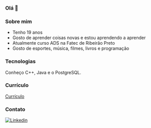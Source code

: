 ### Olá 👋

### Sobre mim
- Tenho 19 anos
- Gosto de aprender coisas novas e estou aprendendo a aprender
- Atualmente curso ADS na Fatec de Ribeirão Preto
- Gosto de esportes, música, filmes, livros e programação

### Tecnologias
Conheço C++, Java e o PostgreSQL.

### Currículo
<a href="https://drive.google.com/file/d/1Vl-X5-EAiPOHS_xdAZIoYqWEotVIius5/view?usp=sharing" target="_blank">Currículo</a>

### Contato
[![Linkedin](https://img.shields.io/badge/LinkedIn-0077B5?style=for-the-badge&logo=linkedin&logoColor=white)](https://www.linkedin.com/in/isadora-domingos-8461601a0/)



